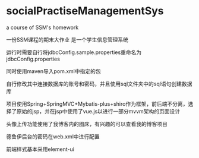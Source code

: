 # socialPractiseManagementSys
a course of SSM's homework

一份SSM课程的期末大作业
是一个学生信息管理系统

运行时需要自行将jdbcConfig.sample.properties重命名为jdbcConfig.properties

同时使用maven导入pom.xml中指定的包

自行修改其中连接数据库的账号和密码，并且使用sql文件夹中的sql语句创建数据库

项目使用Spring+SpringMVC+Mybatis-plus+shiro作为框架，前后端不分离，选择了原始的jsp，并在jsp中使用了vue.js以进行一部分mvvm架构的页面设计

头像上传功能使用了我博客内的图床，有兴趣的可以查看我的博客项目

德鲁伊后台的密码在web.xml中进行配置

前端样式基本采用element-ui
